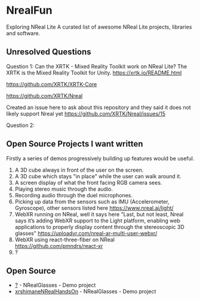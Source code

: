 # NrealFun
Exploring NReal Lite
A curated list of awesome NReal Lite projects, libraries and software.

## Unresolved Questions

Question 1: Can the XRTK - Mixed Reality Toolkit work on NReal Lite?
The XRTK is the Mixed Reality Toolkit for Unity. https://xrtk.io/README.html

https://github.com/XRTK/XRTK-Core

https://github.com/XRTK/Nreal

Created an issue here to ask about this repository and they said it does not likely support Nreal yet https://github.com/XRTK/Nreal/issues/15

Question 2: 

## Open Source Projects I want written

Firstly a series of demos progressively building up features would be useful.

1. A 3D cube always in front of the user on the screen.
2. A 3D cube which stays "in place" while the user can walk around it.
3. A screen display of what the front facing RGB camera sees.
4. Playing stereo music through the audio.
5. Recording audio through the duel microphones.
6. Picking up data from the sensors such as IMU (Accelerometer, Gyroscope), other sensors listed here https://www.nreal.ai/light/
7. WebXR running on NReal, well it says here "Last, but not least, Nreal says it’s adding WebXR support to the Light platform, enabling web applications to properly display content through the stereoscopic 3D glasses" https://uploadvr.com/nreal-ar-multi-user-webxr/ 
8. WebXR using react-three-fiber on NReal https://github.com/pmndrs/react-xr
9. ?
## Open Source

* [?]([[https://...](https://github.com/h-nishihata/NRealGlasses)](https://github.com/h-nishihata/NRealGlasses)) - NRealGlasses - Demo project
* [xrshimaneNRealHandsOn]([[https://...](https://github.com/yusuke-ota/XRShimane-NRealHandsOn)](https://github.com/yusuke-ota/XRShimane-NRealHandsOn)) - NRealGlasses - Demo project
